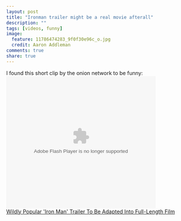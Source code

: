 ```yaml
---
layout: post
title: "Ironman trailer might be a real movie afterall"
description: ""
tags: [videos, funny]
image:
  feature: 11786474283_9f0f30e96c_o.jpg
  credit: Aaron Addleman
comments: true
share: true
---
```



<p>I found this short clip by the onion network to be funny:
<embed src="http://www.theonion.com/content/themes/common/assets/videoplayer2/flvplayer.swf" type="application/x-shockwave-flash" allowscriptaccess="always" wmode="transparent" width="400" height="355" flashvars="file=http://www.theonion.com/content/xml/77653/video&amp;autostart=false&amp;image=http://www.theonion.com/content/files/images/POPULAR_TRAILER_article.jpg&amp;bufferlength=3&amp;embedded=true&amp;title=Wildly%20Popular%20%27Iron%20Man%27%20Trailer%20To%20Be%20Adapted%20Into%20Full-Length%20Film"></embed><br><a href="http://www.theonion.com/content/video/wildly_popular_iron_man_trailer?utm_source=embedded_video">Wildly Popular 'Iron Man' Trailer To Be Adapted Into Full-Length Film</a></p>
